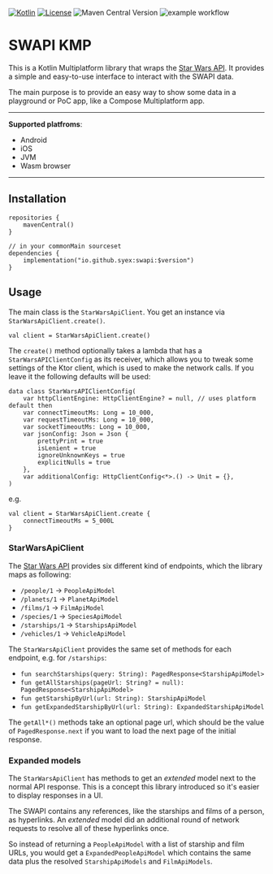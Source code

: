 [![Kotlin](https://img.shields.io/badge/Kotlin-2.1.0-blue.svg?style=flat&logo=kotlin)](https://kotlinlang.org)
[![License](https://img.shields.io/badge/License-MIT-green.svg)](https://opensource.org/licenses/MIT)
![Maven Central Version](https://img.shields.io/maven-central/v/io.github.syex/swapi)
![example workflow](https://github.com/Syex/swapi-kmp/actions/workflows/gradle.yml/badge.svg)

# SWAPI KMP

This is a Kotlin Multiplatform library that wraps the [Star Wars API](https://swapi.dev/). It
provides
a simple and easy-to-use interface to interact with the SWAPI data.

The main purpose is to provide an easy way to show some data in a playground or PoC app, like
a Compose Multiplatform app.

----

**Supported platfroms**:

- Android
- iOS
- JVM
- Wasm browser

----

## Installation

```
repositories {
    mavenCentral()
}

// in your commonMain sourceset
dependencies {
    implementation("io.github.syex:swapi:$version")
}
```

## Usage

The main class is the `StarWarsApiClient`. You get an instance via `StarWarsApiClient.create()`.

```
val client = StarWarsApiClient.create()
```

The `create()` method optionally takes a lambda that has a `StarWarsAPIClientConfig` as its
receiver,
which allows you to tweak some settings of the Ktor client, which is used to make the network calls.
If you leave it the following defaults will be used:

```
data class StarWarsAPIClientConfig(
    var httpClientEngine: HttpClientEngine? = null, // uses platform default then
    var connectTimeoutMs: Long = 10_000,
    var requestTimeoutMs: Long = 10_000,
    var socketTimeoutMs: Long = 10_000,
    var jsonConfig: Json = Json {
        prettyPrint = true
        isLenient = true
        ignoreUnknownKeys = true
        explicitNulls = true
    },
    var additionalConfig: HttpClientConfig<*>.() -> Unit = {},
)
```

e.g.

```
val client = StarWarsApiClient.create {
    connectTimeoutMs = 5_000L
}
```

### StarWarsApiClient

The [Star Wars API](https://swapi.dev/) provides six different kind of endpoints, which the
library maps as following:

- `/people/1` -> `PeopleApiModel`
- `/planets/1` -> `PlanetApiModel`
- `/films/1` -> `FilmApiModel`
- `/species/1` -> `SpeciesApiModel`
- `/starships/1` -> `StarshipsApiModel`
- `/vehicles/1` -> `VehicleApiModel`

The `StarWarsApiClient` provides the same set of methods for each endpoint, e.g. for `/starships`:

- `fun searchStarships(query: String): PagedResponse<StarshipApiModel>`
- `fun getAllStarships(pageUrl: String? = null): PagedResponse<StarshipApiModel>`
- `fun getStarshipByUrl(url: String): StarshipApiModel`
- `fun getExpandedStarshipByUrl(url: String): ExpandedStarshipApiModel`

The `getAll*()` methods take an optional page url, which should be the value of `PagedResponse.next`
if you want to load the next page of the initial response.

### Expanded models

The `StarWarsApiClient` has methods to get an _extended_ model next to the normal API response. This
is a concept this library introduced so it's easier to display responses in a UI.

The SWAPI contains any references, like the starships and films of a person, as hyperlinks. An
_extended_ model did an additional round of network requests to resolve all of these hyperlinks
once.

So instead of returning a `PeopleApiModel` with a list of starship and film URLs, you would get a
`ExpandedPeopleApiModel` which contains the same data plus the resolved `StarshipApiModels` and
`FilmApiModels`.
